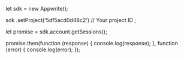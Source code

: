 let sdk = new Appwrite();

sdk
    .setProject('5df5acd0d48c2') // Your project ID
;

let promise = sdk.account.getSessions();

promise.then(function (response) {
    console.log(response);
}, function (error) {
    console.log(error);
});